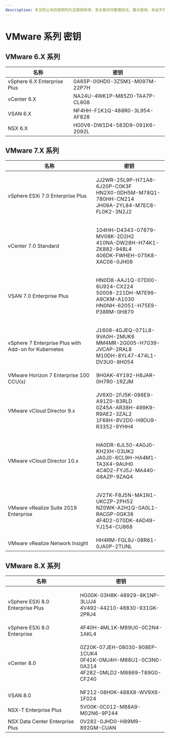 ```yaml
---
description: 本文所公布的密钥均为互联网所得，本文章仅作整理测试、展示使用，本站不负任何责任。如有使用请从官方渠道购买正版密钥，本文如有侵犯的您的权益请联系站长删除。
---
```


# VMware 系列 密钥

## VMware 6.X 系列

| 名称                          | 密钥                            |
| --------------------------- | ----------------------------- |
| vSphere 6.X Enterprise Plus | 0A65P-00HD0-3Z5M1-M097M-22P7H |
| vCenter 6.X                 | NA24U-4WK1P-M85Z0-TAA7P-CL808 |
| VSAN 6.X                    | NF4HH-F1K1Q-488R0-3L954-AF828 |
| NSX 6.X                     | H00V6-DW1D4-583D9-091K6-2092L |

## VMware 7.X 系列

| 名称                                                   | 密钥                                                                                                     |
| ---------------------------------------------------- | ------------------------------------------------------------------------------------------------------ |
| vSphere ESXi 7.0 Enterprise Plus                     | <p>JJ2WR-25L9P-H71A8-6J20P-C0K3F<br>HN2X0-0DH5M-M78Q1-780HH-CN214<br>JH09A-2YL84-M7EC8-FL0K2-3N2J2</p> |
| vCenter 7.0 Standard                                 | <p>104HH-D4343-07879-MV08K-2D2H2<br>410NA-DW28H-H74K1-ZK882-948L4<br>406DK-FWHEH-075K8-XAC06-0JH08</p> |
| VSAN 7.0 Enterprise Plus                             | <p>HN0D8-AAJ1Q-07D00-6U924-CX224<br>50008-221DH-M7E99-A9CKM-A1030<br>HN0NH-62051-H75E9-P38RM-0H870</p> |
| vSphere 7 Enterprise Plus with Add-on for Kubernetes | <p>J1608-4GJEQ-071L8-9VA0H-2MUK6<br>MM4MR-2G005-H7039-JVCAP-2RAL8<br>M10DH-8YL47-474L1-DV3U0-8H054</p> |
| VMware Horizon 7 Enterprise 100 CCU(s)               | 9H0AK-4Y192-H8JAR-0H7R0-1RZJM                                                                          |
| VMware vCloud Director 9.x                           | <p>JV6X0-2FJ5K-098E9-A91Z0-83RLD<br>0Z45A-AR38H-499K9-R9AE2-3ZAL2<br>1F68H-8V2D0-H9DU9-R3352-9YHH4</p> |
| VMware vCloud Director 10.x                          | <p>HA0DR-6JL50-4A0J0-KH2XH-03UK2<br>JA0J0-6CL9H-HA4M1-TA3X4-9AUH0<br>4C4D2-FYJ5J-MA440-G8AZP-9ZAQ4</p> |
| VMware vRealize Suite 2019 Enterprise                | <p>JV2TK-F8J5N-MA1N1-UKCZP-2PH52<br>NZ0WK-A2H1Q-0A0L1-RACGP-0GK38<br>4F4D2-070DK-4AD49-YJ154-CU868</p> |
| VMware vRealize Network Insight                      | HH4RM-FGL9J-08R61-0JA0P-2TUNL                                                                          |

## VMware 8.X 系列

| 名称                               | 密钥                                                                                                     |
| -------------------------------- | ------------------------------------------------------------------------------------------------------ |
| vSphere ESXi 8.0 Enterprise Plus | <p>HG00K-03H8K-48929-8K1NP-3LUJ4<br>4V492-44210-48830-931GK-2PRJ4</p>                                  |
| vSphere ESXi 8.0 Enterprise      | 4F40H-4ML1K-M89U0-0C2N4-1AKL4                                                                          |
| vCenter 8.0                      | <p>0Z20K-07JEH-08030-908EP-1CUK4<br>0F41K-0MJ4H-M88U1-0C3N0-0A214<br>4F282-0MLD2-M8869-T89G0-CF240</p> |
| VSAN 8.0                         | NF212-08H0K-488X8-WV9X6-1F024                                                                          |
| NSX-T Enterprise Plus            | 5V00K-0C012-M88A9-M02N6-9P244                                                                          |
| NSX Data Center Enterprise Plus  | 0V282-0JHD0-H89M9-892GM-CUAN                                                                           |

